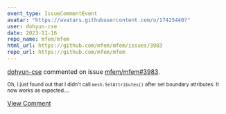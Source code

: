 ```yaml
---
event_type: IssueCommentEvent
avatar: "https://avatars.githubusercontent.com/u/17425440?"
user: dohyun-cse
date: 2023-11-16
repo_name: mfem/mfem
html_url: https://github.com/mfem/mfem/issues/3983
repo_url: https://github.com/mfem/mfem
---
```


<a href='https://github.com/dohyun-cse' target='_blank'>dohyun-cse</a> commented on issue <a href='https://github.com/mfem/mfem/issues/3983' target='_blank'>mfem/mfem#3983</a>.

<small>Oh, I just found out that I didn't call `mesh.SetAttributes()` after set boundary attributes. It now works as expected....</small>

<a href='https://github.com/mfem/mfem/issues/3983' target='_blank'>View Comment</a>